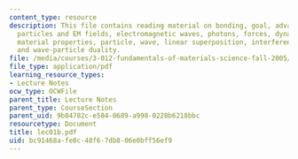 ```yaml
---
content_type: resource
description: This file contains reading material on bonding, goal, advanced materials,
  particles and EM fields, electromagnetic waves, photons, forces, dynamics, matter,
  material properties, particle, wave, linear superposition, interference patterns
  and wave-particle duality.
file: /media/courses/3-012-fundamentals-of-materials-science-fall-2005/bc91468afe0c48f67db806e0bff56ef9_lec01b.pdf
file_type: application/pdf
learning_resource_types:
- Lecture Notes
ocw_type: OCWFile
parent_title: Lecture Notes
parent_type: CourseSection
parent_uid: 9b84782c-e584-0689-a998-0228b6218bbc
resourcetype: Document
title: lec01b.pdf
uid: bc91468a-fe0c-48f6-7db8-06e0bff56ef9
---
```

